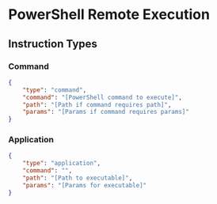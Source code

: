 # PowerShell Remote Execution

## Instruction Types
### Command
```json
{
    "type": "command",
    "command": "[PowerShell command to execute]",
    "path": "[Path if command requires path]",
    "params": "[Params if command requires params]"
}
```

### Application
```json
{
    "type": "application",
    "command": "",
    "path": "[Path to executable]",
    "params": "[Params for executable]"
}
```
